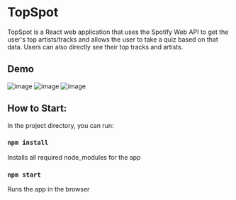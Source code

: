 # TopSpot
TopSpot is a React web application that uses the Spotify Web API to get the user's top artists/tracks and allows the user to take a quiz based on that data. Users can also directly see their top tracks and artists.

## Demo

![image](https://user-images.githubusercontent.com/83425650/169695787-4378dbeb-ee19-4edd-9c5e-5651a56e1730.png)
![image](https://user-images.githubusercontent.com/83425650/169695824-cedb62a5-749c-4d00-98f2-760b467f08ac.png)
![image](https://user-images.githubusercontent.com/83425650/169695967-48ebc646-b551-4f58-8621-aa4937ca4e0e.png)

## How to Start:

In the project directory, you can run:

### `npm install`
Installs all required node_modules for the app

### `npm start`
Runs the app in the browser




